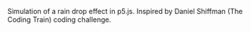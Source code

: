 Simulation of a rain drop effect in p5.js. Inspired by Daniel Shiffman (The Coding Train) coding challenge.

